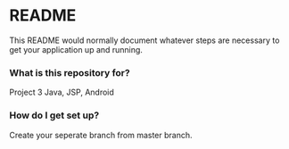 # README #

This README would normally document whatever steps are necessary to get your application up and running.

### What is this repository for? ###
Project 3 Java, JSP, Android

### How do I get set up? ###
Create your seperate branch from master branch. 
